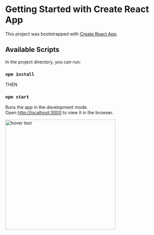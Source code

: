 # Getting Started with Create React App

This project was bootstrapped with [Create React App](https://github.com/facebook/create-react-app).

## Available Scripts

In the project directory, you can run:

### `npm install`

THEN

### `npm start`

Runs the app in the development mode.\
Open [http://localhost:3000](http://localhost:3000) to view it in the browser.

<img src="/assets/images/review.jpg" width="350" title="hover text">
